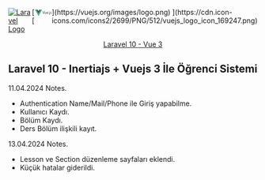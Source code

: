 <div>
    <p style="display: flex; justify-content: space-between;">
        <a href="https://laravel.com" target="_blank"><img src="https://raw.githubusercontent.com/laravel/art/master/logo-lockup/5%20SVG/2%20CMYK/1%20Full%20Color/laravel-logolockup-cmyk-red.svg" width="300" alt="Laravel Logo"></a>
[        [<a href="https://laravel.com" target="_blank"><img src="/public/logo/vue.png" width="300" alt="Laravel Logo"></a>](https://vuejs.org/images/logo.png)
](https://cdn.icon-icons.com/icons2/2699/PNG/512/vuejs_logo_icon_169247.png)    </p>
</div>

<p align="center">
<a href="https://github.com/ErdiTuzun/LaravelOgrenciSistemi">Laravel 10 </a>
<a href="https://github.com/ErdiTuzun/LaravelOgrenciSistemi"></a>
<a href="https://github.com/ErdiTuzun/LaravelOgrenciSistemi">- Vue 3</a>
</p>

## Laravel 10 - Inertiajs + Vuejs 3 İle Öğrenci Sistemi

11.04.2024 Notes.
* Authentication Name/Mail/Phone ile Giriş yapabilme. 
* Kullanıcı Kaydı.
* Bölüm Kaydı.
* Ders Bölüm ilişkili kayıt.

13.04.2024 Notes.
* Lesson ve Section düzenleme sayfaları eklendi.
* Küçük hatalar giderildi.
